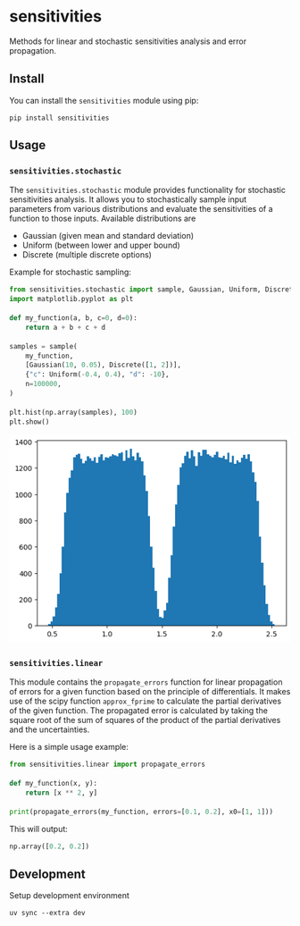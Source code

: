 # sensitivities

Methods for linear and stochastic sensitivities analysis and error propagation.

## Install

You can install the `sensitivities` module using pip:

```shell
pip install sensitivities
```


## Usage

### `sensitivities.stochastic`

The `sensitivities.stochastic` module provides functionality for stochastic sensitivities analysis. It allows you to stochastically sample input parameters from various distributions and evaluate the sensitivities of a function to those inputs. Available distributions are 
- Gaussian (given mean and standard deviation)
- Uniform (between lower and upper bound)
- Discrete (multiple discrete options)

Example for stochastic sampling:

```python
from sensitivities.stochastic import sample, Gaussian, Uniform, Discrete, seed
import matplotlib.pyplot as plt

def my_function(a, b, c=0, d=0):
    return a + b + c + d

samples = sample(
    my_function,
    [Gaussian(10, 0.05), Discrete([1, 2])],
    {"c": Uniform(-0.4, 0.4), "d": -10},
    n=100000,
)

plt.hist(np.array(samples), 100)
plt.show()
```

![](doc/images/hist_bimodal.png)


### `sensitivities.linear`

This module contains the `propagate_errors` function for linear propagation of errors for a given function based on the principle of differentials. It makes use of the scipy function `approx_fprime` to calculate the partial derivatives of the given function. The propagated error is calculated by taking the square root of the sum of squares of the product of the partial derivatives and the uncertainties.

Here is a simple usage example:

```python
from sensitivities.linear import propagate_errors

def my_function(x, y):
    return [x ** 2, y]

print(propagate_errors(my_function, errors=[0.1, 0.2], x0=[1, 1]))
```

This will output:

```python
np.array([0.2, 0.2])
```


## Development

Setup development environment

```shell
uv sync --extra dev
```

